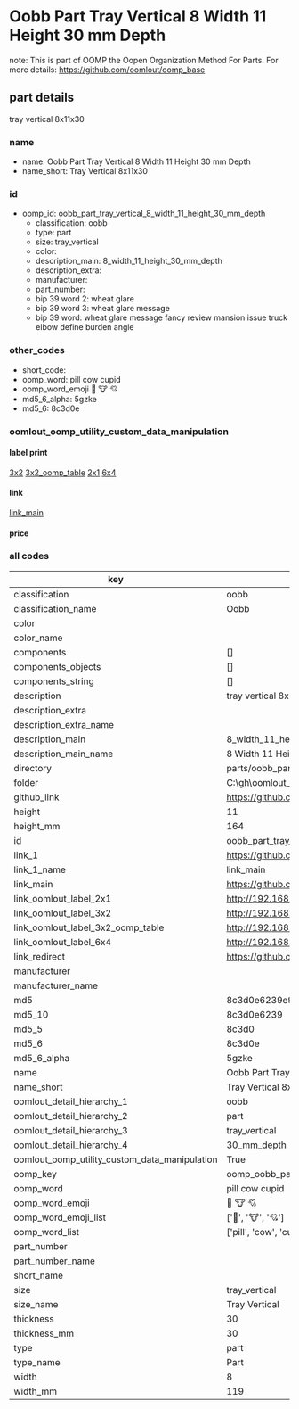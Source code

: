 # Oobb Part Tray Vertical 8 Width 11 Height 30 mm Depth  

note: This is part of OOMP the Oopen Organization Method For Parts. For more details: https://github.com/oomlout/oomp_base

##  part details
  



tray vertical 8x11x30



### name
* name: Oobb Part Tray Vertical 8 Width 11 Height 30 mm Depth
* name_short: Tray Vertical 8x11x30 
### id
* oomp_id: oobb_part_tray_vertical_8_width_11_height_30_mm_depth
  * classification: oobb
  * type: part
  * size: tray_vertical
  * color: 
  * description_main: 8_width_11_height_30_mm_depth
  * description_extra: 
  * manufacturer: 
  * part_number: 
  * bip 39 word 2: wheat glare
  * bip 39 word 3: wheat glare message
  * bip 39 word: wheat glare message fancy review mansion issue truck elbow define burden angle

### other_codes
* short_code: 
* oomp_word: pill cow cupid
* oomp_word_emoji :pill: :cow: :cupid:
* md5_6_alpha: 5gzke
* md5_6: 8c3d0e






### oomlout_oomp_utility_custom_data_manipulation
#### label print
[3x2](http://192.168.1.245:1112/?label=oomp%205gzke)
[3x2_oomp_table](http://192.168.1.108:1112/?label=oomp%205gzke)
[2x1](http://192.168.1.242:1112/?label=oomp%205gzke)
[6x4](http://192.168.1.55:1112/?label=oomp%205gzke)    

#### link

[link_main](https://github.com/oomlout/oomlout_oobb_version_4_generated_parts/tree/main/navigation_oomp/oobb/part/tray_vertical/8_width_11_height_30_mm_depth/part)                              

#### price







### all codes 
| key | value |  
| --- | --- |  
| classification | oobb |  
| classification_name | Oobb |  
| color |  |  
| color_name |  |  
| components | [] |  
| components_objects | [] |  
| components_string | [] |  
| description | tray vertical 8x11x30 |  
| description_extra |  |  
| description_extra_name |  |  
| description_main | 8_width_11_height_30_mm_depth |  
| description_main_name | 8 Width 11 Height 30 mm Depth |  
| directory | parts/oobb_part_tray_vertical_8_width_11_height_30_mm_depth |  
| folder | C:\gh\oomlout_oobb_version_4_generated_parts\parts\oobb_part_tray_vertical_8_width_11_height_30_mm_depth |  
| github_link | https://github.com/oomlout/oomlout_oomp_part_src/tree/main/parts/oobb_part_tray_vertical_8_width_11_height_30_mm_depth |  
| height | 11 |  
| height_mm | 164 |  
| id | oobb_part_tray_vertical_8_width_11_height_30_mm_depth |  
| link_1 | https://github.com/oomlout/oomlout_oobb_version_4_generated_parts/tree/main/navigation_oomp/oobb/part/tray_vertical/8_width_11_height_30_mm_depth/part |  
| link_1_name | link_main |  
| link_main | https://github.com/oomlout/oomlout_oobb_version_4_generated_parts/tree/main/navigation_oomp/oobb/part/tray_vertical/8_width_11_height_30_mm_depth/part |  
| link_oomlout_label_2x1 | http://192.168.1.242:1112/?label=oomp%205gzke |  
| link_oomlout_label_3x2 | http://192.168.1.245:1112/?label=oomp%205gzke |  
| link_oomlout_label_3x2_oomp_table | http://192.168.1.108:1112/?label=oomp%205gzke |  
| link_oomlout_label_6x4 | http://192.168.1.55:1112/?label=oomp%205gzke |  
| link_redirect | https://github.com/oomlout/oomlout_oobb_version_4_generated_parts/tree/main/parts/oobb_tray_vertical_08_11_30 |  
| manufacturer |  |  
| manufacturer_name |  |  
| md5 | 8c3d0e6239e92ed61d5c452f17d8b7cf |  
| md5_10 | 8c3d0e6239 |  
| md5_5 | 8c3d0 |  
| md5_6 | 8c3d0e |  
| md5_6_alpha | 5gzke |  
| name | Oobb Part Tray Vertical 8 Width 11 Height 30 mm Depth |  
| name_short | Tray Vertical 8x11x30  |  
| oomlout_detail_hierarchy_1 | oobb |  
| oomlout_detail_hierarchy_2 | part |  
| oomlout_detail_hierarchy_3 | tray_vertical |  
| oomlout_detail_hierarchy_4 | 30_mm_depth |  
| oomlout_oomp_utility_custom_data_manipulation | True |  
| oomp_key | oomp_oobb_part_tray_vertical_8_width_11_height_30_mm_depth |  
| oomp_word | pill cow cupid |  
| oomp_word_emoji | :pill: :cow: :cupid: |  
| oomp_word_emoji_list | [':pill:', ':cow:', ':cupid:'] |  
| oomp_word_list | ['pill', 'cow', 'cupid'] |  
| part_number |  |  
| part_number_name |  |  
| short_name |  |  
| size | tray_vertical |  
| size_name | Tray Vertical |  
| thickness | 30 |  
| thickness_mm | 30 |  
| type | part |  
| type_name | Part |  
| width | 8 |  
| width_mm | 119 |  
